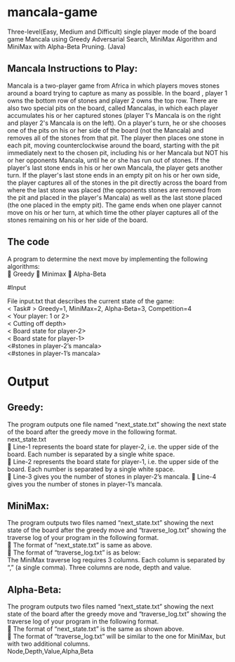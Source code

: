 # mancala-game
Three-level(Easy, Medium and Difficult) single player mode of the board game Mancala using Greedy Adversarial Search, MiniMax Algorithm and MiniMax with Alpha-Beta Pruning. (Java)

## Mancala Instructions to Play:
Mancala is a two-player game from Africa in which players moves stones around a board trying to capture as many as possible. In the board , player 1 owns the bottom row of stones and player 2 owns the top row. There are also two special pits on the board, called Mancalas, in which each player accumulates his or her captured stones (player 1's Mancala is on the right and player 2's Mancala is on the left). 
On a player's turn, he or she chooses one of the pits on his or her side of the board (not the Mancala) and removes all of the stones from that pit. The player then places one stone in each pit, moving counterclockwise around the board, starting with the pit immediately next to the chosen pit, including his or her Mancala but NOT his or her opponents Mancala, until he or she has run out of stones. If the player's last stone ends in his or her own Mancala, the player gets another turn. If the player's last stone ends in an empty pit on his or her own side, the player captures all of the stones in the pit directly across the board from where the last stone was placed (the opponents stones are removed from the pit and placed in the player's Mancala) as well as the last stone placed (the one placed in the empty pit). The game ends when one player cannot move on his or her turn, at which time the other player captures all of the stones remaining on his or her side of the board. 

## The code
 A program to determine the next move by implementing the following algorithms:  
  Greedy 
  Minimax 
  Alpha-Beta
 
#Input
 
File input.txt that describes the current state of the game:   
< Task# > Greedy=1, MiniMax=2, Alpha-Beta=3, Competition=4   
< Your player: 1 or 2>   
< Cutting off depth>   
< Board state for player-2>    
< Board state for player-1>   
<#stones in player-2’s mancala>    
<#stones in player-1’s mancala> 

# Output  

## Greedy: 
The program outputs one file named “next_state.txt” showing the next state of the board after the greedy move in the following format.   
next_state.txt   
 Line-1 represents the board state for player-2, i.e. the upper side of the board. Each number is separated by a single white space.   
 Line-2 represents the board state for player-1, i.e. the upper side of the board. Each number is separated by a single white space.   
 Line-3 gives you the number of stones in player-2’s mancala.  Line-4 gives you the number of stones in player-1’s mancala. 
   
## MiniMax:   
The program outputs two files named “next_state.txt” showing the next state of the board after the greedy move and “traverse_log.txt” showing the traverse log of your program in the following format.   
 The format of “next_state.txt” is same as above.   
 The format of “traverse_log.txt” is as below:  
The MiniMax traverse log requires 3 columns. Each column is separated by “,” (a single comma). Three columns are node, depth and value.
  
## Alpha-Beta:  
The program outputs two files named “next_state.txt” showing the next state of the board after the greedy move and “traverse_log.txt” showing the traverse log of your program in the following format.   
 The format of “next_state.txt” is the same as shown above.   
 The format of “traverse_log.txt” will be similar to the one for MiniMax, but with two additional columns.   
Node,Depth,Value,Alpha,Beta
